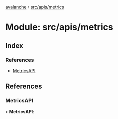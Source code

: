 [avalanche](../README.md) › [src/apis/metrics](src_apis_metrics.md)

# Module: src/apis/metrics

## Index

### References

* [MetricsAPI](src_apis_metrics.md#metricsapi)

## References

###  MetricsAPI

• **MetricsAPI**:
